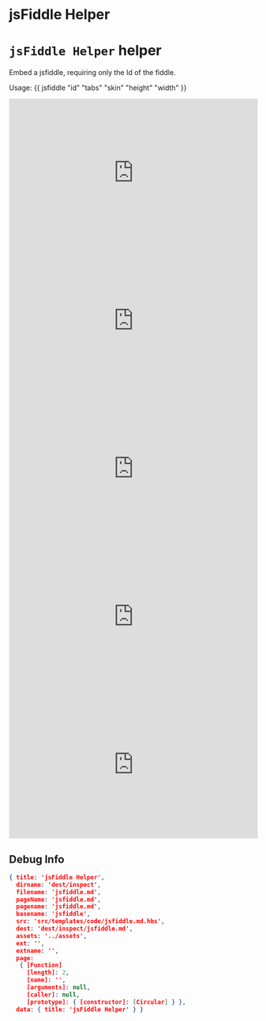 # jsFiddle Helper


# `jsFiddle Helper` helper
Embed a jsfiddle, requiring only the Id of the fiddle.

Usage: {{ jsfiddle "id" "tabs" "skin" "height" "width" }}

<iframe width="100%" height="300" src="http://jsfiddle.net/VfSv9/embedded/result,js,html,css/presentation/" allowfullscreen="allowfullscreen" frameborder="0"></iframe>

<iframe width="100%" height="300" src="http://jsfiddle.net/VfSv9/embedded/css,html/presentation/" allowfullscreen="allowfullscreen" frameborder="0"></iframe>

<iframe width="100%" height="300" src="http://jsfiddle.net/ccWP7/embedded/result,js,html,css/presentation/" allowfullscreen="allowfullscreen" frameborder="0"></iframe>

<iframe width="100%" height="300" src="http://jsfiddle.net/ccWP7/embedded/css,html,result/presentation/" allowfullscreen="allowfullscreen" frameborder="0"></iframe>

<iframe width="100%" height="300" src="http://jsfiddle.net/ccWP7/embedded/css,html,result/presentation/" allowfullscreen="allowfullscreen" frameborder="0"></iframe>


## Debug Info

``` json
{ title: 'jsFiddle Helper',
  dirname: 'dest/inspect',
  filename: 'jsfiddle.md',
  pageName: 'jsfiddle.md',
  pagename: 'jsfiddle.md',
  basename: 'jsfiddle',
  src: 'src/templates/code/jsfiddle.md.hbs',
  dest: 'dest/inspect/jsfiddle.md',
  assets: '../assets',
  ext: '',
  extname: '',
  page: 
   { [Function]
     [length]: 2,
     [name]: '',
     [arguments]: null,
     [caller]: null,
     [prototype]: { [constructor]: [Circular] } },
  data: { title: 'jsFiddle Helper' } }
```

